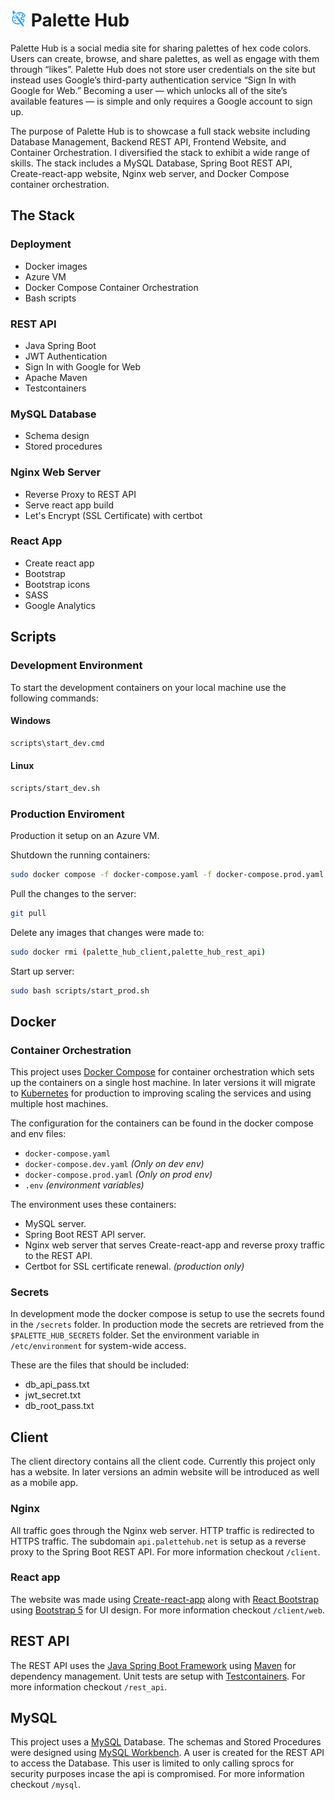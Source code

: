 # <img src="./client/web/src/assets/logo.svg" width="26"/> Palette Hub

Palette Hub is a social media site for sharing palettes of hex code colors. Users can create, browse, and share palettes, as well as engage with them through “likes”. Palette Hub does not store user credentials on the site but instead uses Google’s third-party authentication service “Sign In with Google for Web.” Becoming a user — which unlocks all of the site’s available features — is simple and only requires a Google account to sign up.

The purpose of Palette Hub is to showcase a full stack website including Database Management, Backend REST API, Frontend Website, and Container Orchestration. I diversified the stack to exhibit a wide range of skills. The stack includes a MySQL Database, Spring Boot REST API, Create-react-app website, Nginx web server, and Docker Compose container orchestration.

## The Stack

### Deployment

- Docker images
- Azure VM
- Docker Compose Container Orchestration
- Bash scripts

### REST API

- Java Spring Boot
- JWT Authentication
- Sign In with Google for Web
- Apache Maven
- Testcontainers

### MySQL Database

- Schema design
- Stored procedures

### Nginx Web Server

- Reverse Proxy to REST API
- Serve react app build
- Let's Encrypt (SSL Certificate) with certbot

### React App

- Create react app
- Bootstrap
- Bootstrap icons
- SASS
- Google Analytics

## Scripts

### Development Environment

To start the development containers on your local machine use the following commands:

#### Windows

```cmd
scripts\start_dev.cmd
```

#### Linux

```sh
scripts/start_dev.sh
```

### Production Enviroment

Production it setup on an Azure VM.

Shutdown the running containers:

```sh
sudo docker compose -f docker-compose.yaml -f docker-compose.prod.yaml down
```

Pull the changes to the server:

```sh
git pull
```

Delete any images that changes were made to:

```sh
sudo docker rmi (palette_hub_client,palette_hub_rest_api)
```

Start up server:

```sh
sudo bash scripts/start_prod.sh
```

## Docker 

### Container Orchestration

This project uses [Docker Compose](https://docs.docker.com/compose/) for container orchestration which sets up the containers on a single host machine. In later versions it will migrate to [Kubernetes](https://kubernetes.io/) for production to improving scaling the services and using multiple host machines.

The configuration for the containers can be found in the docker compose and env files:

- `docker-compose.yaml`
- `docker-compose.dev.yaml` *(Only on dev env)*
- `docker-compose.prod.yaml` *(Only on prod env)*
- `.env` *(environment variables)*

The environment uses these containers:

- MySQL server.
- Spring Boot REST API server.
- Nginx web server that serves Create-react-app and reverse proxy traffic to the REST API.
- Certbot for SSL certificate renewal. *(production only)*

### Secrets

In development mode the docker compose is setup to use the secrets found in the `/secrets` folder. In production mode the secrets are retrieved from the `$PALETTE_HUB_SECRETS` folder. Set the environment variable in `/etc/environment` for system-wide access.

These are the files that should be included:

- db_api_pass.txt
- jwt_secret.txt
- db_root_pass.txt

## Client

The client directory contains all the client code. Currently this project only has a website. In later versions an admin website will be introduced as well as a mobile app.

### Nginx

All traffic goes through the Nginx web server. HTTP traffic is redirected to HTTPS traffic. The subdomain `api.palettehub.net` is setup as a reverse proxy to the Spring Boot REST API. For more information checkout `/client`.

### React app

The website was made using [Create-react-app](https://create-react-app.dev/) along with [React Bootstrap](https://react-bootstrap.netlify.app/) using [Bootstrap 5](https://getbootstrap.com/) for UI design. For more information checkout `/client/web`.

## REST API

The REST API uses the [Java Spring Boot Framework](https://spring.io/projects/spring-boot) using [Maven](https://maven.apache.org/) for dependency management. Unit tests are setup with [Testcontainers](https://testcontainers.com/). For more information checkout  `/rest_api`.

## MySQL

This project uses a [MySQL](https://www.mysql.com/) Database. The schemas and Stored Procedures were designed using [MySQL Workbench](https://www.mysql.com/products/workbench/). A user is created for the REST API to access the Database. This user is limited to only calling sprocs for security purposes incase the api is compromised. For more information checkout `/mysql`.